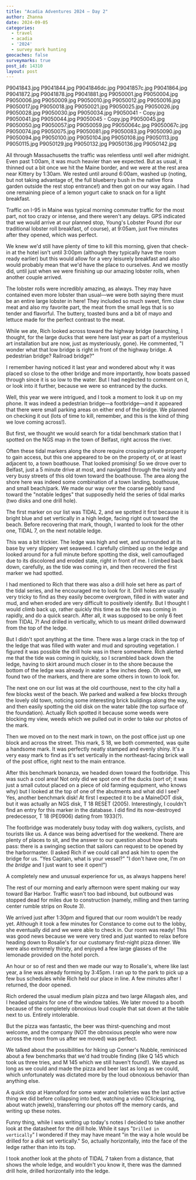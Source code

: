```yaml
---
title: "Acadia Adventures 2024 – Day 2"
author: Zhanna
date: 2024-09-05
categories: 
  - travel
  - acadia
  - '2024'
  - survey mark hunting
geocaches: false
surveymarks: true
post_id: 14310
layout: post
---
```


P9041843.jpg
P9041844.jpg
P9041846dc.jpg
P9041857c.jpg
P9041864.jpg
P9041872.jpg
P9041878.jpg
P9041881.jpg
P9050001.jpg
P9050004.jpg
P9050006.jpg
P9050009.jpg
P9050010.jpg
P9050012.jpg
P9050016.jpg
P9050017.jpg
P9050018.jpg
P9050021.jpg
P9050025.jpg
P9050026.jpg
P9050028.jpg
P9050030.jpg
P9050034.jpg
P9050041 - Copy.jpg
P9050041.jpg
P9050044.jpg
P9050045 - Copy.jpg
P9050045.jpg
P9050050.jpg
P9050057.jpg
P9050059.jpg
P9050064c.jpg
P9050067c.jpg
P9050074.jpg
P9050075.jpg
P9050081.jpg
P9050083.jpg
P9050090.jpg
P9050094.jpg
P9050100.jpg
P9050104.jpg
P9050108.jpg
P9050113.jpg
P9050115.jpg
P9050129.jpg
P9050132.jpg
P9050136.jpg
P9050142.jpg


All through Massachusetts the traffic was relentless until well after midnight. Even past 1:00am, it was much heavier than we expected. But as usual, it thinned out a bit once we hit the Maine border, and we were at the rest area near Kittery by 1:30am. We rested until around 6:00am, washed up (noting, but not taking advantage of, the full blueberry bush in the native flora garden outside the rest stop entrance!) and then got on our way again. I had one remaining piece of a lemon yogurt cake to snack on for a light breakfast.

Traffic on I-95 in Maine was typical morning commuter traffic for the most part, not too crazy or intense, and there weren't any delays. GPS indicated that we would arrive at our planned stop, Young's Lobster Pound (for our traditional lobster roll breakfast, of course), at 9:05am, just five minutes after they opened, which was perfect. 

We knew we'd still have plenty of time to kill this morning, given that check-in at the hotel isn't until 3:00pm (although they typically have the room ready earlier) but this would allow for a very leisurely breakfast and also would probably mean that we'd have the place to ourselves. And we mostly did, until just when we were finishing up our amazing lobster rolls, when another couple arrived. 

The lobster rolls were incredibly amazing, as always. They may have contained even more lobster than usual—we were both saying there must be an entire large lobster in here! They included so much sweet, firm claw meat and also my favorite part, the meat from the small legs that is so tender and flavorful. The buttery, toasted buns and a bit of mayo and lettuce made for the perfect contrast to the meat.

While we ate, Rich looked across toward the highway bridge (searching, I thought, for the large ducks that were here last year as part of a mysterious art installation but are now, just as mysteriously, gone). He commented, "I wonder what that low bridge is right in front of the highway bridge. A pedestrian bridge? Railroad bridge?" 

I remember having noticed it last year and wondered about why it was placed so close to the other bridge and more importantly, how boats passed through since it is so low to the water. But I had neglected to comment on it, or look into it further, because we were so entranced by the ducks.

Well, this year we were intrigued, and I took a moment to look it up on my phone. It was indeed a pedestrian bridge—a footbridge—and it appeared that there were small parking areas on either end of the bridge. We planned on checking it out (lots of time to kill, remember, and this is the kind of thing we love coming across!). 

But first, we thought we would search for a tidal benchmark station that I spotted on the NGS map in the town of Belfast, right across the river.

Often these tidal markers along the shore require crossing private property to gain access, but this one appeared to be on the property of, or at least adjacent to, a town boathouse. That looked promising! So we drove over to Belfast, just a 5 minute drive at most, and navigated through the twisty and very busy streets of this old town toward the boathouse. The area along the shore here was indeed some combination of a town landing, boathouse, and small beach/park. We made our way over the coarse pebbly sand toward the "notable ledges" that supposedly held the series of tidal marks (two disks and one drill hole). 

The first marker on our list was TIDAL 2, and we spotted it first because it is bright blue and set vertically in a high ledge, facing right out toward the beach. Before recovering that mark, though, I wanted to look for the other one, TIDAL 7, on the next notable ledge. 

This was a bit trickier. The ledge was high and wet, and surrounded at its base by very slippery wet seaweed. I carefully climbed up on the ledge and looked around for a full minute before spotting the disk, well camouflaged due to its discolored and eroded state, right in front of me. I climbed back down, carefully, as the tide was coming in, and then recovered the first marker we had spotted.

I had mentioned to Rich that there was also a drill hole set here as part of the tidal series, and he encouraged me to look for it. Drill holes are usually very tricky to find as they easily become overgrown, filled in with water and mud, and when eroded are very difficult to positively identify. But I thought I would climb back up, rather quickly this time as the tide was coming in rapidly, and do a quick search. After all, it was supposed to be only 6 feet from TIDAL 7! And drilled in vertically, which to us meant drilled downward from the top of the ledge.

But I didn't spot anything at the time. There was a large crack in the top of the ledge that was filled with water and mud and sprouting vegetation. I figured it was possible the drill hole was in there somewhere. Rich alerted me that the tide was coming in quickly, so I scrambled back down the ledge, having to skirt around much closer in to the shore because the bottom of the ledge was already in water a few inches deep. Oh well, we found two of the markers, and there are some others in town to look for.

The next one on our list was at the old courthouse, next to the city hall a few blocks west of the beach. We parked and walked a few blocks through the lovely old town, noticing some interesting brick buildings along the way, and then easily spotting the old disk on the water table (the top surface of the foundation). Actually Rich spotted it because some weeds were blocking my view, weeds which we pulled out in order to take our photos of the mark. 

Then we moved on to the next mark in town, on the post office just up one block and across the street. This mark, S 18, we both commented, was quite a handsome mark. It was perfectly neatly stamped and evenly shiny. It's a very easy mark to find as it's set vertically in the northeast-facing brick wall of the post office, right next to the main entrance.

After this benchmark bonanza, we headed down toward the footbridge. This was such a cool area! Not only did we spot one of the ducks (sort of; it was just a small cutout placed on a piece of old farming equipment, who knows why) but I looked at the top of one of the abutments and what did I see? Yes, another benchmark disk! At first I expected it to be a MaineDOT disk, but it was actually an NGS disk, T 18 RESET (2005). Interestingly, I couldn't find an entry for this marker in the database. I did find its now-destroyed predecessor, T 18 (PE0906) dating from 1933(?).

The footbridge was moderately busy today with dog walkers, cyclists, and tourists like us. A dance was being advertised for the weekend. There are plenty of places to sit, and the answer to our question about how boats pass: there is a swinging section that sailors can request to be opened by the harbormaster. (I asked Rich if we could call and ask him to open the bridge for us. "Yes Captain, what is your vessel?" "I don't have one, I'm _on the bridge_ and I just want to see it open!")

A completely new and unusual experience for us, as always happens here! <!-- [also give some history of the bridge] -->

The rest of our morning and early afternoon were spent making our way toward Bar Harbor. Traffic wasn't too bad inbound, but outbound was stopped dead for miles due to construction (namely, milling and then tarring center rumble strips on Route 3).

We arrived just after 1:30pm and figured that our room wouldn't be ready yet. Although it took a few minutes for Constance to come out to the lobby, she eventually did and we were able to check in. Our room was ready! This was good news because we were very tired and just wanted to relax before heading down to Rosalie's for our customary first-night pizza dinner. We were also extremely thirsty, and enjoyed a few large glasses of the lemonade provided on the hotel porch.

An hour or so of rest and then we made our way to Rosalie's, where like last year, a line was already forming by 3:45pm. I ran up to the park to pick up a few bus schedules while Rich held our place in line. A few minutes after I returned, the door opened.

Rich ordered the usual medium plain pizza and two large Allagash ales, and I headed upstairs for one of the window tables. We later moved to a booth because of the completely obnoxious loud couple that sat down at the table next to us. Entirely intolerable. 

But the pizza was fantastic, the beer was thirst-quenching and most welcome, and the company (NOT the obnoxious people who were now across the room from us after we moved) was perfect. 

We talked about the possibilities for hiking up Conner's Nubble, reminisced about a few benchmarks that we'd had trouble finding (like Q 145 which took us three tries, and M 145 which we still haven't found!). We stayed as long as we could and made the pizza and beer last as long as we could, which unfortunately was dictated more by the loud obnoxious behavior than anything else.

A quick stop at Hannaford for some water and toiletries was the last active thing we did before collapsing into bed, watching a video (Clickspring, about watch jewels), transferring our photos off the memory cards, and writing up these notes.

Funny thing, while I was writing up today's notes I decided to take another look at the datasheet for the drill hole. While it says "`Drilled in vertically`" I wondered if they may have meant "in the way a hole would be drilled for a _disk_ set vertically." So, actually horizontally, into the face of the ledge rather than into its top. 

I took another look at the photo of TIDAL 7 taken from a distance, that shows the whole ledge, and wouldn't you know it, there was the damned drill hole, drilled horizontally into the ledge.
